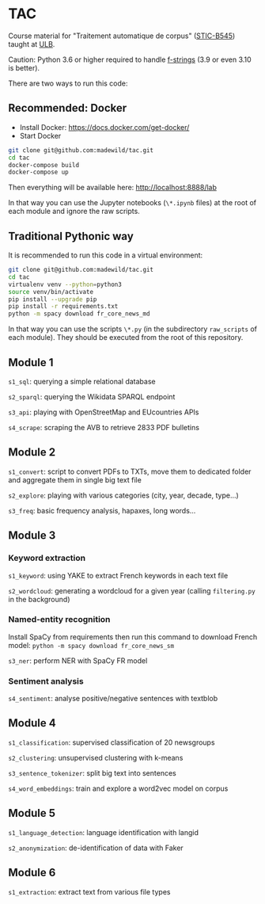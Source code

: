 # TAC

Course material for "Traitement automatique de corpus" ([STIC-B545](https://www.ulb.be/fr/programme/stic-b545)) taught at [ULB](https://ulb.be).

Caution: Python 3.6 or higher required to handle [f-strings](https://www.python.org/dev/peps/pep-0498/) (3.9 or even 3.10 is better).

There are two ways to run this code:

## Recommended: Docker

- Install Docker: <https://docs.docker.com/get-docker/>
- Start Docker

```bash
git clone git@github.com:madewild/tac.git
cd tac
docker-compose build
docker-compose up
```

Then everything will be available here: <http://localhost:8888/lab>

In that way you can use the Jupyter notebooks (`\*.ipynb` files) at the root of each module and ignore the raw scripts.

## Traditional Pythonic way

It is recommended to run this code in a virtual environment:

```bash
git clone git@github.com:madewild/tac.git
cd tac
virtualenv venv --python=python3
source venv/bin/activate
pip install --upgrade pip
pip install -r requirements.txt
python -m spacy download fr_core_news_md
```

In that way you can use the scripts `\*.py` (in the subdirectory `raw_scripts` of each module).
They should be executed from the root of this repository.

## Module 1

`s1_sql`: querying a simple relational database

`s2_sparql`: querying the Wikidata SPARQL endpoint

`s3_api`: playing with OpenStreetMap and EUcountries APIs

`s4_scrape`: scraping the AVB to retrieve 2833 PDF bulletins

## Module 2

`s1_convert`: script to convert PDFs to TXTs, move them to dedicated folder and aggregate them in single big text file

`s2_explore`: playing with various categories (city, year, decade, type...)

`s3_freq`: basic frequency analysis, hapaxes, long words...

## Module 3

### Keyword extraction

`s1_keyword`: using YAKE to extract French keywords in each text file

`s2_wordcloud`: generating a wordcloud for a given year (calling `filtering.py` in the background)

### Named-entity recognition

Install SpaCy from requirements then run this command to download French model: `python -m spacy download fr_core_news_sm`

`s3_ner`: perform NER with SpaCy FR model

### Sentiment analysis

`s4_sentiment`: analyse positive/negative sentences with textblob

## Module 4

`s1_classification`: supervised classification of 20 newsgroups

`s2_clustering`: unsupervised clustering with k-means

`s3_sentence_tokenizer`: split big text into sentences

`s4_word_embeddings`: train and explore a word2vec model on corpus

## Module 5

`s1_language_detection`: language identification with langid

`s2_anonymization`: de-identification of data with Faker

## Module 6

`s1_extraction`: extract text from various file types

